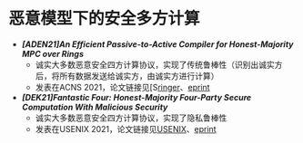 # 恶意模型下的安全多方计算

+ ***[ADEN21]An Efficient Passive-to-Active Compiler for Honest-Majority MPC over Rings***
  + 诚实大多数恶意安全四方计算协议，实现了传统鲁棒性（识别出诚实方后，将所有数据发送给诚实方，由诚实方进行计算）
  + 发表在ACNS 2021，论文链接见[S[ringer](https://link.springer.com/chapter/10.1007/978-3-030-78375-4_6)、[eprint](https://eprint.iacr.org/2019/1298)
+ ***[DEK21]Fantastic Four: Honest-Majority Four-Party Secure Computation With Malicious Security***
  + 诚实大多数恶意安全四方计算协议，实现了隐私鲁棒性
  + 发表在USENIX 2021，论文链接见[USENIX](https://www.usenix.org/conference/usenixsecurity21/presentation/dalskov)、[eprint](https://eprint.iacr.org/2020/1330.pdf)

